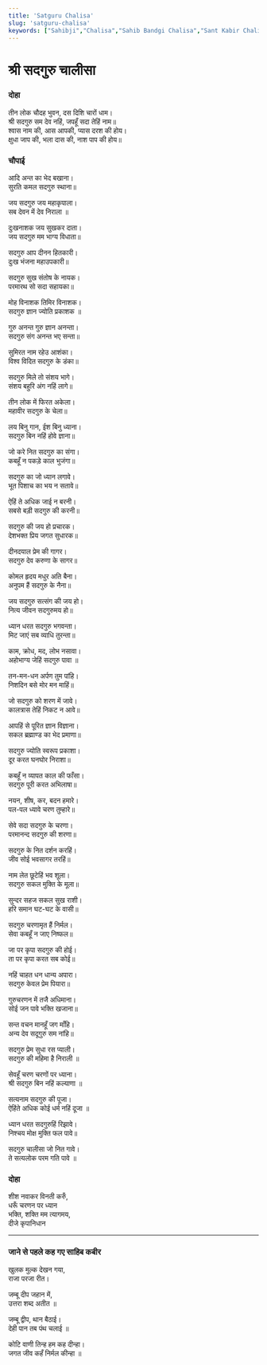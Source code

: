 ```yaml
---
title: 'Satguru Chalisa'
slug: 'satguru-chalisa'
keywords: ["Sahibji","Chalisa","Sahib Bandgi Chalisa","Sant Kabir Chalisa",]
---
```


# श्री सदगुरु चालीसा

### दोहा

तीन लोक चौदह भुवन, दस दिशि चारों धाम।   
श्री सदगुरु सम देव नहिं, जपहूँ सदा तेहिं नाम॥   
श्वास नाम की, आस आपकी, प्यास दरश की होय।   
क्षुधा जाप की, भला दास की, नाश पाप की होय॥     

### चौपाई

आदि अन्त का भेद बखाना।   
सुरति कमल सदगुरु स्थाना॥   

जय सदगुरु जय महाकृपाला।   
सब देवन में देव निराला ॥   

दुःखनाशक जय सुखकर दाता।   
जय सदगुरु मम भाग्य विधाता॥   

सदगुरु आप दीनन हितकारी।   
दुःख भंजना महाउपकारी॥   

सदगुरु सुख संतोष के नायक।   
परमारथ सो सदा सहायका॥   
 
मोह विनाशक तिमिर विनाशक।  
सदगुरु ज्ञान ज्योति प्रकाशक ॥   

गुरु अनन्त गुरु ज्ञान अनन्ता।  
सदगुरु संग अनन्त भए सन्ता॥   

सुमिरत नाम रहेउ आशंका।  
विश्व विदित सदगुरु के डंका॥   

सदगुरु मिले तो संशय भागे।  
संशय बहुरि अंग नहिं लागे॥   


तीन लोक में फिरत अकेला।  
महावीर सदगुरु के चेला॥   

लय बिनु गान, ईश बिनु ध्याना।  
सदगुरु बिन नहिं होवे ज्ञाना॥   

जो करे नित सदगुरु का संगा।  
कबहूँ न पकड़े काल भुजंगा॥   

सदगुरु का जो ध्यान लगावे।  
भूत पिशाच का भय न सतावे॥   

ऐहिं ते अधिक जाई न बरनी।   
सबसे बड़ी सदगुरु की करनी॥   

सदगुरु की जय हो प्रचारक।  
देशभक्त प्रिय जगत सुधारक॥   

दीनदयाल प्रेम की गागर।  
सदगुरु देव करुणा के सागर॥   

कोमल हृदय मधुर अति बैना।  
अनुपम हैं सदगुरु के नैना॥   

जय सदगुरु सत्संग की जय हो।  
नित्य जीवन सदगुरुमय  हो॥   

ध्यान धरत सदगुरु भगवन्ता।  
मिट जाएं सब व्याधि तुरन्ता॥   

काम, क्रोध, मद, लोभ नसावा।  
अहोभाग्य जेहिं सदगुरु पावा ॥   

तन-मन-धन अर्पण तुम पांहि।   
निशदिन बसे मोर मन माहिं॥   

जो सदगुरु को शरण में जावे।  
कालत्रास तेहिं निकट न आवे॥   

आपहिं से पूरित ज्ञान विज्ञाना।   
सकल ब्रह्माण्ड का भेद प्रमाणा॥   

सदगुरु ज्योति स्वरूप प्रकाशा।   
दूर करत घनघोर निराशा॥   

कबहूँ न व्यापत काल की फाँसा।   
सदगुरु पूरी करत अभिलाषा॥   

नयन, शीष, कर, बदन हमारे।   
पल-पल ध्यावे चरण तुम्हारे॥   

सेवे सदा सदगुरु के चरणा।   
परमानन्द सदगुरु की शरणा॥   

सदगुरु के नित दर्शन करहिं।   
जीव सोई भवसागर तरहिं॥   

नाम लेत छूटेहिं भव शूला।   
सदगुरु सकल मुक्ति के मूला॥   

सुन्दर सहज सकल सुख राशी।   
हरि समान घट-घट के वासी॥   

सदगुरु चरणामृत हैं निर्मल।  
सेवा कबहूँ न जाए निष्फल॥   

जा पर कृपा सदगुरु की होई।  
ता पर कृपा करत सब कोई॥   

नहिं चाहत धन धान्य अपारा।  
सदगुरु केवल प्रेम पियारा॥   

गुरुचरणन में तजै अधिमाना।  
सोई जन पावे भक्ति खजाना॥   

सन्त वचन मानहूँ जग माँहि।  
अन्य देव सदूगुरु सम नांहि॥

सदगुरु प्रेम सुधा रस प्याली।   
सदगुरु की महिमा है निराली ॥   

सेवहूँ चरण चरणों पर ध्याना।  
श्री सदगुरु बिन नहिं कल्याणा ॥   

सत्यनाम सदगुरु की पूजा।   
ऐहिंते अधिक कोई धर्म नहिं दूजा ॥   

ध्यान धरत सदगुरुहिं रिझावे।  
निश्चय मोक्ष मुक्ति फल पावे॥    

सदगुरु चालीसा जो नित गावे।   
ते सत्यलोक परम गति पावे ॥   

### **दोहा**
शीश नवाकर विनती करुँ,  
धरूँ चरणन पर ध्यान  
भक्ति, शक्ति मम त्यागमय,  
दीजे कृपानिधान  

--------

### **जाने से पहले कह गए साहिब कबीर**

खुलक मुल्क देखन गया,  
राजा परजा रीत।  

जम्बू दीप जहान में,  
उत्तरा शब्द अतीत ॥    

जम्बू द्वीप, थान बैठाई।  
देही पान तब पंथ चलाई ॥   

कोटि वाणी तिन्ह हम कह दीन्हा।  
जगत जीव कहँ निर्मल कीन्हा ॥   

